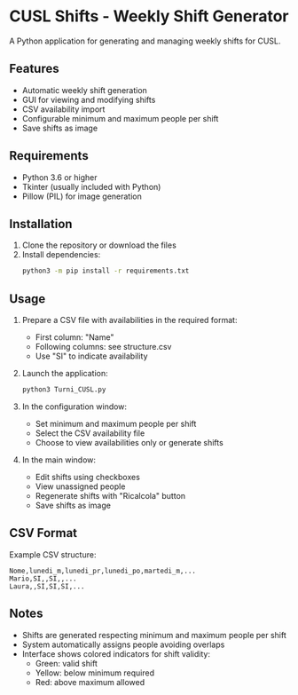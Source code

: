 # CUSL Shifts - Weekly Shift Generator

A Python application for generating and managing weekly shifts for CUSL.

## Features

- Automatic weekly shift generation
- GUI for viewing and modifying shifts
- CSV availability import
- Configurable minimum and maximum people per shift
- Save shifts as image

## Requirements

- Python 3.6 or higher
- Tkinter (usually included with Python)
- Pillow (PIL) for image generation

## Installation

1. Clone the repository or download the files
2. Install dependencies:
   ```bash
   python3 -m pip install -r requirements.txt
   ```

## Usage

1. Prepare a CSV file with availabilities in the required format:
   - First column: "Name"
   - Following columns: see structure.csv
   - Use "SI" to indicate availability

2. Launch the application:
   ```bash
   python3 Turni_CUSL.py
   ```

3. In the configuration window:
   - Set minimum and maximum people per shift
   - Select the CSV availability file
   - Choose to view availabilities only or generate shifts

4. In the main window:
   - Edit shifts using checkboxes
   - View unassigned people
   - Regenerate shifts with "Ricalcola" button
   - Save shifts as image

## CSV Format

Example CSV structure:
```csv
Nome,lunedi_m,lunedi_pr,lunedi_po,martedi_m,...
Mario,SI,,SI,,...
Laura,,SI,SI,SI,...
```

## Notes

- Shifts are generated respecting minimum and maximum people per shift
- System automatically assigns people avoiding overlaps
- Interface shows colored indicators for shift validity:
  - Green: valid shift
  - Yellow: below minimum required
  - Red: above maximum allowed